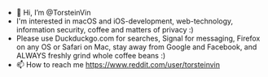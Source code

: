 - 👋 Hi, I’m @TorsteinVin
- I'm interested in macOS and iOS-development, web-technology, information security, coffee and matters of privacy :)
- Please use Duckduckgo.com for searches, Signal for messaging, Firefox on any OS or Safari on Mac, stay away from Google and Facebook, and ALWAYS freshly grind whole coffee beans :) 
- 📫 How to reach me https://www.reddit.com/user/torsteinvin

<!---
TorsteinVin/TorsteinVin is a ✨ special ✨ repository because its `README.md` (this file) appears on your GitHub profile.
You can click the Preview link to take a look at your changes.
--->
